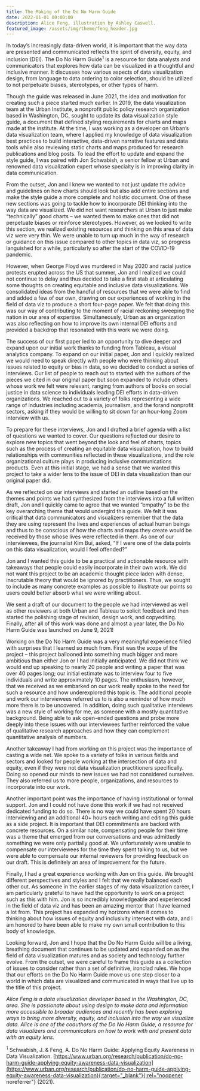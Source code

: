 ```yaml
---
title: The Making of the Do No Harm Guide
date: 2022-01-01 00:00:00
description: Alice Feng, illustration by Ashley Caswell.
featured_image: /assets/img/theme/feng_header.jpg
---
```


In today’s increasingly data-driven world, it is important that the way data are presented and communicated reflects the spirit of diversity, equity, and inclusion (DEI). The Do No Harm Guide<sup>1</sup> is a resource for data analysts and communicators that explores how data can be visualized in a thoughtful and inclusive manner. It discusses how various aspects of data visualization design, from language to data ordering to color selection, should be utilized to not perpetuate biases, stereotypes, or other types of harm.

Though the guide was released in June 2021, the idea and motivation for creating such a piece started much earlier. In 2019, the data visualization team at the Urban Institute, a nonprofit public policy research organization based in Washington, DC, sought to update its data visualization style guide, a document that defined styling requirements for charts and maps made at the institute. At the time, I was working as a developer on Urban’s data visualization team, where I applied my knowledge of data visualization best practices to build interactive, data-driven narrative features and data tools while also reviewing static charts and maps produced for research publications and blog posts. To lead the effort to update and expand the style guide, I was paired with Jon Schwabish, a senior fellow at Urban and renowned data visualization expert whose specialty is in improving clarity in data communication.

From the outset, Jon and I knew we wanted to not just update the advice and guidelines on how charts should look but also add entire sections and make the style guide a more complete and holistic document. One of these new sections was going to tackle how to incorporate DEI thinking into the way data are visualized. We did not want researchers at Urban to just make “technically” good charts – we wanted them to make ones that did not perpetuate biases or reinforce stereotypes. However, as we looked to write this section, we realized existing resources and thinking on this area of data viz were very thin. We were unable to turn up much in the way of research or guidance on this issue compared to other topics in data viz, so progress languished for a while, particularly so after the start of the COVID-19 pandemic.

However, when George Floyd was murdered in May 2020 and racial justice protests erupted across the US that summer, Jon and I realized we could not continue to delay and thus decided to take a first stab at articulating some thoughts on creating equitable and inclusive data visualizations. We consolidated ideas from the handful of resources that we were able to find and added a few of our own, drawing on our experiences of working in the field of data viz to produce a short four-page paper. We felt that doing this was our way of contributing to the moment of racial reckoning sweeping the nation in our area of expertise. Simultaneously, Urban as an organization was also reflecting on how to improve its own internal DEI efforts and provided a backdrop that resonated with this work we were doing.

The success of our first paper led to an opportunity to dive deeper and expand upon our initial work thanks to funding from Tableau, a visual analytics company. To expand on our initial paper, Jon and I quickly realized we would need to speak directly with people who were thinking about issues related to equity or bias in data, so we decided to conduct a series of interviews. Our list of people to reach out to started with the authors of the pieces we cited in our original paper but soon expanded to include others whose work we felt were relevant, ranging from authors of books on social justice in data science to individuals leading DEI efforts in data-driven organizations. We reached out to a variety of folks representing a wide range of industries including academia, journalism, and the forand nonprofit sectors, asking if they would be willing to sit down for an hour-long Zoom interview with us.

To prepare for these interviews, Jon and I drafted a brief agenda with a list of questions we wanted to cover. Our questions reflected our desire to explore new topics that went beyond the look and feel of charts, topics such as the process of creating an equitable data visualization, how to build relationships with communities reflected in these visualizations, and the role organizational culture plays in producing inclusive communications products. Even at this initial stage, we had a sense that we wanted this project to take a wider lens to the issue of DEI in data visualization than our original paper did.

As we reflected on our interviews and started an outline based on the themes and points we had synthesized from the interviews into a full written draft, Jon and I quickly came to agree that we wanted “empathy” to be the key overarching theme that would undergird this guide. We felt it was critical that data communicators and visualizers remember that the data they are using represent the lives and experiences of actual human beings and thus to be conscious of how the charts and maps they create would be received by those whose lives were reflected in them. As one of our interviewees, the journalist Kim Bui, asked, “If I were one of the data points on this data visualization, would I feel offended?”

Jon and I wanted this guide to be a practical and actionable resource with takeaways that people could easily incorporate in their own work. We did not want this project to be an academic thought piece laden with dense, inscrutable theory that would be ignored by practitioners. Thus, we sought to include as many concrete examples as possible to illustrate our points so users could better absorb what we were writing about.

We sent a draft of our document to the people we had interviewed as well as other reviewers at both Urban and Tableau to solicit feedback and then started the polishing stage of revision, design work, and copyediting. Finally, after all of this work was done and almost a year later, the Do No Harm Guide was launched on June 9, 2021!

Working on the Do No Harm Guide was a very meaningful experience filled with surprises that I learned so much from. First was the scope of the project – this project ballooned into something much bigger and more ambitious than either Jon or I had initially anticipated. We did not think we would end up speaking to nearly 20 people and writing a paper that was over 40 pages long; our initial estimate was to interview four to five individuals and write approximately 10 pages. The enthusiasm, however, that we received as we embarked on our work really spoke to the need for such a resource and how underexplored this topic is. The additional people and work our interviewees referred us to is also a reminder of how much more there is to be uncovered. In addition, doing such qualitative interviews was a new style of working for me, as someone with a mostly quantitative background. Being able to ask open-ended questions and probe more deeply into these issues with our interviewees further reinforced the value of qualitative research approaches and how they can complement quantitative analysis of numbers.

Another takeaway I had from working on this project was the importance of casting a wide net. We spoke to a variety of folks in various fields and sectors and looked for people working at the intersection of data and equity, even if they were not data visualization practitioners specifically. Doing so opened our minds to new issues we had not considered ourselves. They also referred us to more people, organizations, and resources to incorporate into our work.

Another important point was the importance of having institutional or formal support. Jon and I could not have done this work if we had not received dedicated funding to do so. There is no way we could have spent 20 hours interviewing and an additional 40+ hours each writing and editing this guide as a side project. It is important that DEI commitments are backed with concrete resources. On a similar note, compensating people for their time was a theme that emerged from our conversations and was admittedly something we were only partially good at. We unfortunately were unable to compensate our interviewees for the time they spent talking to us, but we were able to compensate our internal reviewers for providing feedback on our draft. This is definitely an area of improvement for the future.

Finally, I had a great experience working with Jon on this guide. We brought different perspectives and styles and I felt that we really balanced each other out. As someone in the earlier stages of my data visualization career, I am particularly grateful to have had the opportunity to work on a project such as this with him. Jon is so incredibly knowledgeable and experienced in the field of data viz and has been an amazing mentor that I have learned a lot from. This project has expanded my horizons when it comes to thinking about how issues of equity and inclusivity intersect with data, and I am honored to have been able to make my own small contribution to this body of knowledge.

Looking forward, Jon and I hope that the Do No Harm Guide will be a living, breathing document that continues to be updated and expanded on as the field of data visualization matures and as society and technology further evolve. From the outset, we were careful to frame this guide as a collection of issues to consider rather than a set of definitive, ironclad rules. We hope that our efforts on the Do No Harm Guide move us one step closer to a world in which data are visualized and communicated in ways that live up to the title of this project.

*Alice Feng is a data visualization developer based in the Washington, DC, area. She is passionate about using design to make data and information more accessible to broader audiences and recently has been exploring ways to bring more diversity, equity, and inclusion into the way we visualize data. Alice is one of the coauthors of the Do No Harm Guide, a resource for data visualizers and communicators on how to work with and present data with an equity lens.*

<sup>1</sup> Schwabish, J. & Feng, A. Do No Harm Guide: Applying Equity Awareness in Data Visualization. [https://www.urban.org/research/publication/do-no-harm-guide-applying-equity-awareness-data-visualization](https://www.urban.org/research/publication/do-no-harm-guide-applying-equity-awareness-data-visualization){:target="_blank"}{:rel="noopener noreferrer"} (2021).